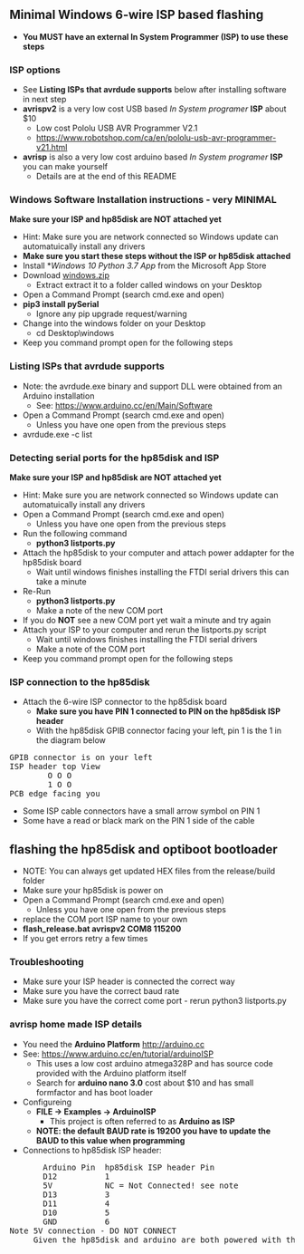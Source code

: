 ## Minimal Windows 6-wire ISP based flashing
  * **You MUST have an external In System Programmer (ISP) to use these steps**

### ISP options
  * See **Listing ISPs that avrdude supports** below after installing software in next step
  * **avrispv2** is a very low cost USB based *In System programer* **ISP** about $10
    * Low cost Pololu USB AVR Programmer V2.1
    * https://www.robotshop.com/ca/en/pololu-usb-avr-programmer-v21.html
  * **avrisp** is also a very low cost arduino based *In System programer* **ISP** you can make yourself
    * Details are at the end of this README

### Windows Software Installation instructions - very MINIMAL
  **Make sure your ISP and hp85disk are NOT attached yet**
  * Hint: Make sure you are network connected so Windows update can automatuically install any drivers
  * **Make sure you start these steps without the ISP or hp85disk attached**
  * Install **Windows 10 Python 3.7 App* from the Microsoft App Store
  * Download [windows.zip](https://raw.githubusercontent.com/magore/hp85disk/master/release/windows.zip) 
    * Extract extract it to a folder called windows on your Desktop
  * Open a Command Prompt (search cmd.exe and open)
  * **pip3 install pySerial**
    * Ignore any pip upgrade request/warning 
  * Change into the windows folder on your Desktop 
    * cd Desktop\windows
  * Keep you command prompt open for the following steps
   
### Listing ISPs that avrdude supports
  * Note: the avrdude.exe binary and support DLL were obtained from an Arduino installation
    * See: https://www.arduino.cc/en/Main/Software 
  * Open a Command Prompt (search cmd.exe and open)
    * Unless you have one open from the previous steps
  * avrdude.exe -c list
  
### Detecting serial ports for the hp85disk and ISP
  **Make sure your ISP and hp85disk are NOT attached yet**
  * Hint: Make sure you are network connected so Windows update can automatuically install any drivers
  * Open a Command Prompt (search cmd.exe and open)
    * Unless you have one open from the previous steps
  * Run the following command
    * **python3 listports.py**
  * Attach the hp85disk to your computer and attach power addapter for the hp85disk board
    * Wait until windows finishes installing the FTDI serial drivers this can take a minute
  * Re-Run 
    * **python3 listports.py**
    * Make a note of the new COM port
  * If you do **NOT** see a new COM port yet wait a minute and try again 
  * Attach your ISP to your computer and rerun the listports.py script
    * Wait until windows finishes installing the FTDI serial drivers
    * Make a note of the COM port
  * Keep you command prompt open for the following steps

### ISP connection to the hp85disk
  * Attach the 6-wire ISP connector to the hp85disk board
    * **Make sure you have PIN 1 connected to PIN on the hp85disk ISP header**
    * With the hp85disk GPIB connector facing your left, pin 1 is the 1 in the diagram below
<pre>
GPIB connector is on your left 
ISP header top View
        O O O
        1 O O
PCB edge facing you
</pre>
   * Some ISP cable connectors have a small arrow symbol on PIN 1
   * Some have a read or black mark on the PIN 1 side of the cable

## flashing the hp85disk and optiboot bootloader
  * NOTE: You can always get updated HEX files from the release/build folder
  * Make sure your hp85disk is power on
  * Open a Command Prompt (search cmd.exe and open)
    * Unless you have one open from the previous steps
  * replace the COM port ISP name to your own
  * **flash_release.bat avrispv2 COM8 115200**
   * If you get errors retry a few times 

### Troubleshooting
  * Make sure your ISP header is connected the correct way
  * Make sure you have the correct baud rate
  * Make sure you have the correct come port - rerun python3 listports.py

### avrisp home made ISP details
  * You need the **Arduino Platform** http://arduino.cc
  * See: https://www.arduino.cc/en/tutorial/arduinoISP
    * This uses a low cost arduino atmega328P and has source code provided with the Arduino platform itself
    * Search for **arduino nano 3.0** cost about $10 and has small formfactor and has boot loader
  * Configureing
    * **FILE -> Examples -> ArduinoISP**
      * This project is often referred to as **Arduino as ISP** 
    * **NOTE: the default BAUD rate is 19200 you have to update the BAUD to this value when programming**
  * Connections to hp85disk ISP header:
<pre>
       Arduino Pin  hp85disk ISP header Pin
       D12          1
       5V           NC = Not Connected! see note
       D13          3
       D11          4
       D10          5
       GND          6
Note 5V connection - DO NOT CONNECT
     Given the hp85disk and arduino are both powered with their own supplies it would be bad to connect ther 5V connections together
</pre>
